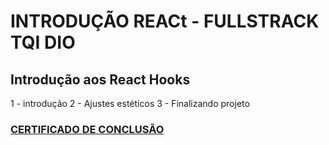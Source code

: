 # INTRODUÇÃO REACt - FULLSTRACK TQI DIO

## Introdução aos React Hooks

1 - introdução
2 - Ajustes estéticos
3 - Finalizando projeto


### [CERTIFICADO DE CONCLUSÃO](https://www.dio.me/certificate/656C0B3E/share)
